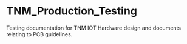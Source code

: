 # TNM_Production_Testing
Testing documentation for TNM IOT Hardware design and documents relating to PCB guidelines.

